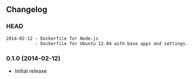## Changelog

### HEAD

```
2014-02-12 - Dockerfile for Node.js
           - Dockerfile for Ubuntu 12.04 with base apps and settings.
```

### 0.1.0 (2014-02-12)

* Initial release